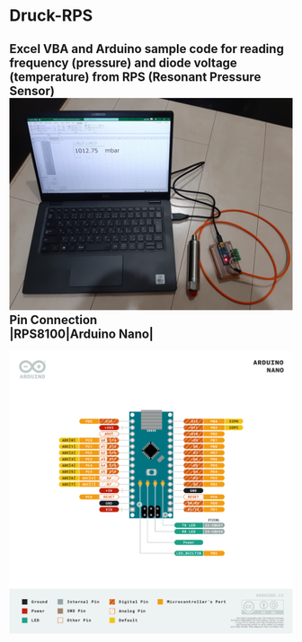 # Druck-RPS
Excel VBA and Arduino sample code for reading frequency (pressure) and diode voltage (temperature) from RPS (Resonant Pressure Sensor)<BR>
![Alt text](https://github.com/ed0sidik/Druck-RPS/blob/main/RPS-Arduino-Excel.jpg?raw=true)<BR>
</Bold> Pin Connection <BR>
|RPS8100|Arduino Nano|
----------------------
![Alt text](https://github.com/ed0sidik/Druck-RPS/blob/main/Pinout-NANO_latest.png?raw=true)<BR>
